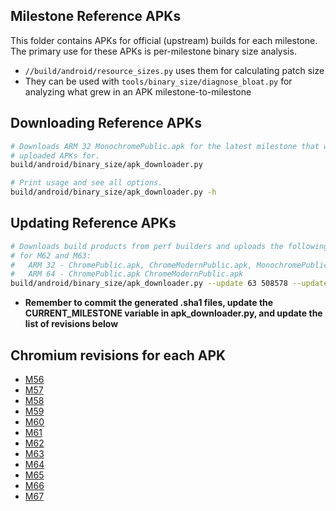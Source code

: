 ## Milestone Reference APKs

This folder contains APKs for official (upstream) builds for each milestone.
The primary use for these APKs is per-milestone binary size analysis.
  * `//build/android/resource_sizes.py` uses them for calculating patch size
  * They can be used with `tools/binary_size/diagnose_bloat.py` for analyzing
    what grew in an APK milestone-to-milestone

## Downloading Reference APKs

```bash
# Downloads ARM 32 MonochromePublic.apk for the latest milestone that we've
# uploaded APKs for.
build/android/binary_size/apk_downloader.py

# Print usage and see all options.
build/android/binary_size/apk_downloader.py -h
```

## Updating Reference APKs
```bash
# Downloads build products from perf builders and uploads the following APKs
# for M62 and M63:
#   ARM 32 - ChromePublic.apk, ChromeModernPublic.apk, MonochromePublic.apk
#   ARM 64 - ChromePublic.apk ChromeModernPublic.apk
build/android/binary_size/apk_downloader.py --update 63 508578 --update 62 499187
```

  * **Remember to commit the generated .sha1 files, update the
    CURRENT_MILESTONE variable in apk_downloader.py, and update the list of
    revisions below**

## Chromium revisions for each APK
  * [M56](https://crrev.com/433059)
  * [M57](https://crrev.com/444943)
  * [M58](https://crrev.com/454471)
  * [M59](https://crrev.com/464641)
  * [M60](https://crrev.com/474934)
  * [M61](https://crrev.com/488528)
  * [M62](https://crrev.com/499187)
  * [M63](https://crrev.com/508578)
  * [M64](https://crrev.com/520840)
  * [M65](https://crrev.com/530369)
  * [M66](https://crrev.com/540276)
  * [M67](https://crrev.com/550428)
